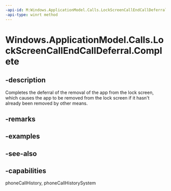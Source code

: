 ```yaml
---
-api-id: M:Windows.ApplicationModel.Calls.LockScreenCallEndCallDeferral.Complete
-api-type: winrt method
---
```


<!-- Method syntax
public void Complete()
-->

# Windows.ApplicationModel.Calls.LockScreenCallEndCallDeferral.Complete

## -description
Completes the deferral of the removal of the app from the lock screen, which causes the app to be removed from the lock screen if it hasn't already been removed by other means.

## -remarks

## -examples

## -see-also

## -capabilities
phoneCallHistory, phoneCallHistorySystem
